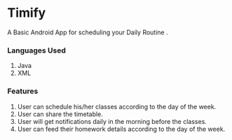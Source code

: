 # Timify
A Basic Android App for scheduling your Daily Routine .

### Languages Used
1. Java
2. XML

### Features
1. User can schedule his/her classes according to the day of the week.
2. User can share the timetable.
3. User will get notifications daily in the morning before the classes.
4. User can feed their homework details according to the day of the week.
